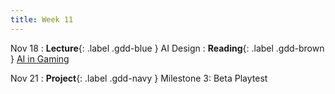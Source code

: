 ```yaml
---
title: Week 11
---
```


Nov 18
: **Lecture**{: .label .gdd-blue } AI Design
: **Reading**{: .label .gdd-brown } [AI in Gaming]

Nov 21
: **Project**{: .label .gdd-navy } Milestone 3: Beta Playtest

[AI in Gaming]: https://www.gamedesigning.org/gaming/ai-in-gaming/
[Accessibility]: https://docs.google.com/presentation/d/1ecQenoE-umGRnJ449N0eV-0TvyGdAoCR45lA2APBKUo/edit?usp=sharing

[Milestone 3: Beta Playtest]: ../pages/projects/project3/project3

<!--[AI Design]: https://docs.google.com/presentation/d/18iVJSEuwKFSU8w-lHDGNHQO25tv-UqcyzTsAGhEaveg/edit?usp=drive_link
-->